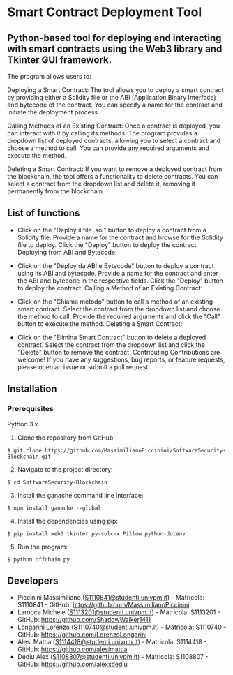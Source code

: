 # Smart Contract Deployment Tool

## Python-based tool for deploying and interacting with smart contracts using the Web3 library and Tkinter GUI framework.

The program allows users to:

Deploying a Smart Contract: The tool allows you to deploy a smart contract by providing either a Solidity file or the ABI (Application Binary Interface) and bytecode of the contract. You can specify a name for the contract and initiate the deployment process.

Calling Methods of an Existing Contract: Once a contract is deployed, you can interact with it by calling its methods. The program provides a dropdown list of deployed contracts, allowing you to select a contract and choose a method to call. You can provide any required arguments and execute the method.

Deleting a Smart Contract: If you want to remove a deployed contract from the blockchain, the tool offers a functionality to delete contracts. You can select a contract from the dropdown list and delete it, removing it permanently from the blockchain.

## List of functions

- Click on the "Deploy il file .sol" button to deploy a contract from a Solidity file.
Provide a name for the contract and browse for the Solidity file to deploy.
Click the "Deploy" button to deploy the contract.
Deploying from ABI and Bytecode:

- Click on the "Deploy da ABI e Bytecode" button to deploy a contract using its ABI and bytecode.
Provide a name for the contract and enter the ABI and bytecode in the respective fields.
Click the "Deploy" button to deploy the contract.
Calling a Method of an Existing Contract:

- Click on the "Chiama metodo" button to call a method of an existing smart contract.
Select the contract from the dropdown list and choose the method to call.
Provide the required arguments and click the "Call" button to execute the method.
Deleting a Smart Contract:

- Click on the "Elimina Smart Contract" button to delete a deployed contract.
Select the contract from the dropdown list and click the "Delete" button to remove the contract.
Contributing
Contributions are welcome! If you have any suggestions, bug reports, or feature requests, please open an issue or submit a pull request.

## Installation

### Prerequisites

Python 3.x

1. Clone the repository from GitHub:

```$ git clone https://github.com/MassimilianoPiccinini/SoftwareSecurity-Blockchain.git```

2. Navigate to the project directory:

```$ cd SoftwareSecurity-Blockchain```

3. Install the ganache command line interface:

```$ npm install ganache --global```

4. Install the dependencies using pip:

```$ pip install web3 tkinter py-solc-x Pillow python-dotenv```

5. Run the program:

```$ python offchain.py```

## Developers

- Piccinini Massimiliano (S1110841@studenti.univpm.it) - Matricola: S1110841 - GitHub: https://github.com/MassimilianoPiccinini
- Larocca Michele (S1113201@studenti.univpm.it) - Matricola: S1113201 - GitHub: https://github.com/ShadowWalker1411
- Longarini Lorenzo (S1110740@studenti.univpm.it) - Matricola: S1110740 - GitHub: https://github.com/LorenzoLongarini
- Alesi Mattia (S1114418@studenti.univpm.it) - Matricola: S1114418 - GitHub: https://github.com/alesimattia
- Dediu Alex (S1108807@studenti.univpm.it) - Matricola: S1108807 - GitHub: https://github.com/alexxdediu
